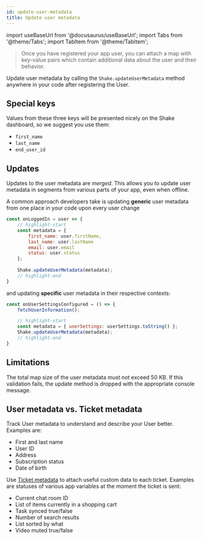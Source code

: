 ```yaml
---
id: update-user-metadata
title: Update user metadata
---
```

import useBaseUrl from '@docusaurus/useBaseUrl';
import Tabs from '@theme/Tabs';
import TabItem from '@theme/TabItem';

>Once you have registered your app user, you can attach a map with key-value pairs which contain
additional data about the user and their behavior.

Update user metadata by calling the `Shake.updateUserMetadata` method anywhere in your code
after registering the User.

## Special keys

Values from these three keys will be presented nicely on the Shake dashboard, so we suggest you use them:
* `first_name`
* `last_name`
* `end_user_id`


## Updates

Updates to the user metadata are _merged_.
This allows you to update
user metadata in segments from various parts of your app, even when offline.

A common approach developers take is updating **generic** user metadata from one place in your code upon every user change

```javascript title="App.js"
const onLoggedIn = user => {
    // highlight-start
    const metadata = {
        first_name: user.firstName,
        last_name: user.lastName
        email: user.email
        status: user.status
    };
    
    Shake.updateUserMetadata(metadata);
    // highlight-end
}
```

and updating **specific** user metadata in their respective contexts:

```javascript title="UserSettings.js"
const onUserSettingsConfigured = () => {
    fetchUserInformation();

    // highlight-start
    const metadata = { userSettings: userSettings.toString() };
    Shake.updateUserMetadata(metadata);
    // highlight-end
}
```

## Limitations

The total map size of the user metadata must not exceed 50 KB.
If this validation fails, the update method is dropped with the appropriate console message.

## User metadata vs. Ticket metadata

Track User metadata to understand and describe your User better. Examples are:

* First and last name
* User ID
* Address
* Subscription status
* Date of birth

Use [Ticket metadata](/react/configuration-and-data/ticket-metadata) to attach useful custom data to each ticket. Examples are statuses of various app variables at the moment the ticket is sent:

* Current chat room ID
* List of items currently in a shopping cart
* Task synced true/false
* Number of search results
* List sorted by what
* Video muted true/false

